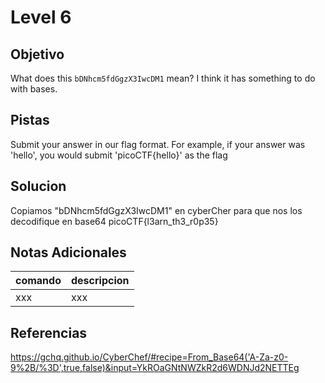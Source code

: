 # Level 6
## Objetivo
What does this `bDNhcm5fdGgzX3IwcDM1` mean? I think it has something to do with bases.
## Pistas
Submit your answer in our flag format. For example, if your answer was 'hello', you would submit 'picoCTF{hello}' as the flag
## Solucion
Copiamos "bDNhcm5fdGgzX3IwcDM1" en cyberCher para que nos los decodifique en base64 
picoCTF{l3arn_th3_r0p35}
## Notas Adicionales
|comando|descripcion|
|-------|-----------|
|xxx|xxx|
## Referencias
https://gchq.github.io/CyberChef/#recipe=From_Base64('A-Za-z0-9%2B/%3D',true,false)&input=YkROaGNtNWZkR2d6WDNJd2NETTEg